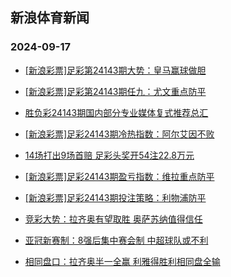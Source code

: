 ## 新浪体育新闻 
### 2024-09-17

+ [[新浪彩票]足彩第24143期大势：皇马赢球做胆](https://sports.sina.com.cn/l/2024-09-16/doc-incphyyz0314139.shtml)

+ [[新浪彩票]足彩第24143期任九：尤文重点防平](https://sports.sina.com.cn/l/2024-09-16/doc-incphyza7090918.shtml)

+ [胜负彩24143期国内部分专业媒体复式推荐总汇](https://sports.sina.com.cn/l/2024-09-16/doc-incpimqv0108012.shtml)

+ [[新浪彩票]足彩24143期冷热指数：阿尔艾因不败](https://sports.sina.com.cn/l/2024-09-16/doc-incphyyw4015142.shtml)

+ [14场打出9场首赔 足彩头奖开54注22.8万元](https://sports.sina.com.cn/l/2024-09-16/doc-incphyyu7280991.shtml)

+ [[新浪彩票]足彩24143期盈亏指数：维拉重点防平](https://sports.sina.com.cn/l/2024-09-16/doc-incphyyz0312479.shtml)

+ [[新浪彩票]足彩24143期投注策略：利物浦防平](https://sports.sina.com.cn/l/2024-09-16/doc-incphyza7090138.shtml)

+ [竞彩大势：拉齐奥有望取胜 奥萨苏纳值得信任](https://sports.sina.com.cn/l/2024-09-16/doc-incphyyz0324151.shtml)

+ [亚冠新赛制：8强后集中赛会制 中超球队或不利](https://sports.sina.com.cn/l/2024-09-16/doc-incnyumq5727905.shtml)

+ [相同盘口：拉齐奥半一全赢 利雅得胜利相同盘全输](https://sports.sina.com.cn/l/2024-09-16/doc-incpimqs3865143.shtml)

